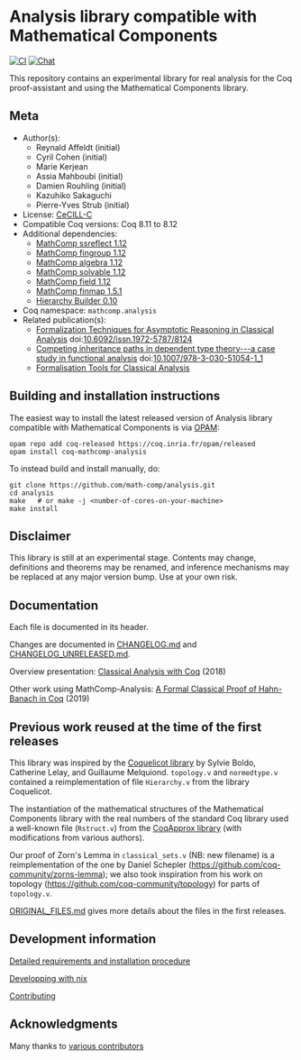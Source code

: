 # Analysis library compatible with Mathematical Components

[![CI][action-shield]][action-link]
[![Chat][chat-shield]][chat-link]

[action-shield]: https://github.com/math-comp/analysis/workflows/CI/badge.svg?branch=master
[action-link]: https://github.com/math-comp/analysis/actions?query=workflow%3ACI
[chat-shield]: https://img.shields.io/badge/zulip-join_chat-brightgreen.svg
[chat-link]: https://coq.zulipchat.com/login/#narrow/stream/237666-math-comp-analysis




This repository contains an experimental library for real analysis for
the Coq proof-assistant and using the Mathematical Components library.

## Meta

- Author(s):
  - Reynald Affeldt (initial)
  - Cyril Cohen (initial)
  - Marie Kerjean
  - Assia Mahboubi (initial)
  - Damien Rouhling (initial)
  - Kazuhiko Sakaguchi
  - Pierre-Yves Strub (initial)
- License: [CeCILL-C](LICENSE)
- Compatible Coq versions: Coq 8.11 to 8.12
- Additional dependencies:
  - [MathComp ssreflect 1.12](https://math-comp.github.io)
  - [MathComp fingroup 1.12](https://math-comp.github.io)
  - [MathComp algebra 1.12](https://math-comp.github.io)
  - [MathComp solvable 1.12](https://math-comp.github.io)
  - [MathComp field 1.12](https://math-comp.github.io)
  - [MathComp finmap 1.5.1](https://github.com/math-comp/finmap)
  - [Hierarchy Builder 0.10](https://github.com/math-comp/hierarchy-builder)
- Coq namespace: `mathcomp.analysis`
- Related publication(s):
  - [Formalization Techniques for Asymptotic Reasoning in Classical Analysis](https://jfr.unibo.it/article/view/8124) doi:[10.6092/issn.1972-5787/8124](https://doi.org/10.6092/issn.1972-5787/8124)
  - [Competing inheritance paths in dependent type theory---a case study in functional analysis](https://hal.inria.fr/hal-02463336) doi:[10.1007/978-3-030-51054-1_1](https://doi.org/10.1007/978-3-030-51054-1_1)
  - [Formalisation Tools for Classical Analysis](http://www-sop.inria.fr/members/Damien.Rouhling/data/phd/thesis.pdf) 

## Building and installation instructions

The easiest way to install the latest released version of Analysis library compatible with Mathematical Components
is via [OPAM](https://opam.ocaml.org/doc/Install.html):

```shell
opam repo add coq-released https://coq.inria.fr/opam/released
opam install coq-mathcomp-analysis
```

To instead build and install manually, do:

``` shell
git clone https://github.com/math-comp/analysis.git
cd analysis
make   # or make -j <number-of-cores-on-your-machine> 
make install
```


## Disclaimer

This library is still at an experimental stage.  Contents may
change, definitions and theorems may be renamed, and inference
mechanisms may be replaced at any major version bump.  Use at your
own risk.

## Documentation

Each file is documented in its header.

Changes are documented in [CHANGELOG.md](CHANGELOG.md) and
[CHANGELOG_UNRELEASED.md](CHANGELOG_UNRELEASED.md).

Overview presentation: [Classical Analysis with Coq](https://perso.crans.org/cohen/CoqWS2018.pdf) (2018)

Other work using MathComp-Analysis: [A Formal Classical Proof of Hahn-Banach in Coq](https://lipn.univ-paris13.fr/~kerjean/slides/slidesTYPES19.pdf) (2019)

## Previous work reused at the time of the first releases

This library was inspired by the [Coquelicot library](http://coquelicot.saclay.inria.fr/)
by Sylvie Boldo, Catherine Lelay, and Guillaume Melquiond.
`topology.v` and `normedtype.v` contained a reimplementation of file
`Hierarchy.v` from the library Coquelicot.

The instantiation of the mathematical structures of the Mathematical Components library
with the real numbers of the standard Coq library used a well-known file (`Rstruct.v`)
from the [CoqApprox library](http://tamadi.gforge.inria.fr/CoqApprox/) (with
modifications from various authors).

Our proof of Zorn's Lemma in `classical_sets.v` (NB: new filename) is a reimplementation
of the one by Daniel Schepler (https://github.com/coq-community/zorns-lemma); we also took
inspiration from his work on topology (https://github.com/coq-community/topology) for parts
of `topology.v`.

[ORIGINAL_FILES.md](ORIGINAL_FILES.md) gives more details about the
files in the first releases.

## Development information

[Detailed requirements and installation procedure](INSTALL.md)

[Developping with nix](NIX.md)

[Contributing](CONTRIBUTING.md)

## Acknowledgments

Many thanks to [various contributors](https://github.com/math-comp/analysis/graphs/contributors)
